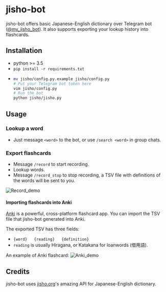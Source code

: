 # jisho-bot

jisho-bot offers basic Japanese-English dictionary over Telegram bot ([@my_jisho_bot](https://t.me/my_jisho_bot)). It also supports exporting your lookup history into flashcards.

## Installation

- python >= 3.5
- `pip install -r requirements.txt`
- ```zsh
  mv jisho/config.py.example jisho/config.py
  # Put your Telegram bot token here
  vim jisho/config.py
  # Run the bot
  python jisho/jisho.py
  ```

## Usage

### Lookup a word

- Just message `<word>` to the bot, or use `/search <word>` in group chats.

### Export flashcards

- Message `/record` to start recording.
- Lookup words.
- Message `/record_stop` to stop recording, a TSV file with definitions of the words will be sent to you.

![Record_demo](record_demo.png)

#### Importing flashcards into Anki

[Anki](https://wzyboy.im/post/1223.html) is a powerful, cross-platform flashcard app. You can import the TSV file that jisho-bot generated into Anki.

The exported TSV has three fields:
- `{word}   {reading}   {definition}`
- `reading` is usually Hiragana, or Katakana for loanwords (借用語).

An example of Anki flashcard:
![Anki_demo](anki_demo.png)

## Credits

jisho-bot uses [jisho.org](http://jisho.org)'s amazing API for Japanese-English dictionary.
